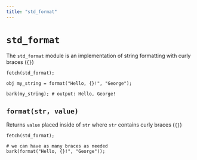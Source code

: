```yaml
---
title: "std_format"
---
```


# `std_format`

The `std_format` module is an implementation of string formatting with curly braces (`{}`)

```glang
fetch(std_format);

obj my_string = format("Hello, {}!", "George");

bark(my_string); # output: Hello, George!
```

## `format(str, value)`
Returns `value` placed inside of `str` where `str` contains curly braces (`{}`)

```glang
fetch(std_format);

# we can have as many braces as needed
bark(format("Hello, {}!", "George"));
```
